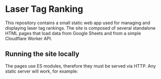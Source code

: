 # Laser Tag Ranking

This repository contains a small static web app used for managing and displaying laser tag rankings. The site is composed of several standalone HTML pages that load data from Google Sheets and from a simple Cloudflare Worker API.

## Running the site locally

The pages use ES modules, therefore they must be served via HTTP. Any static server will work, for example:

